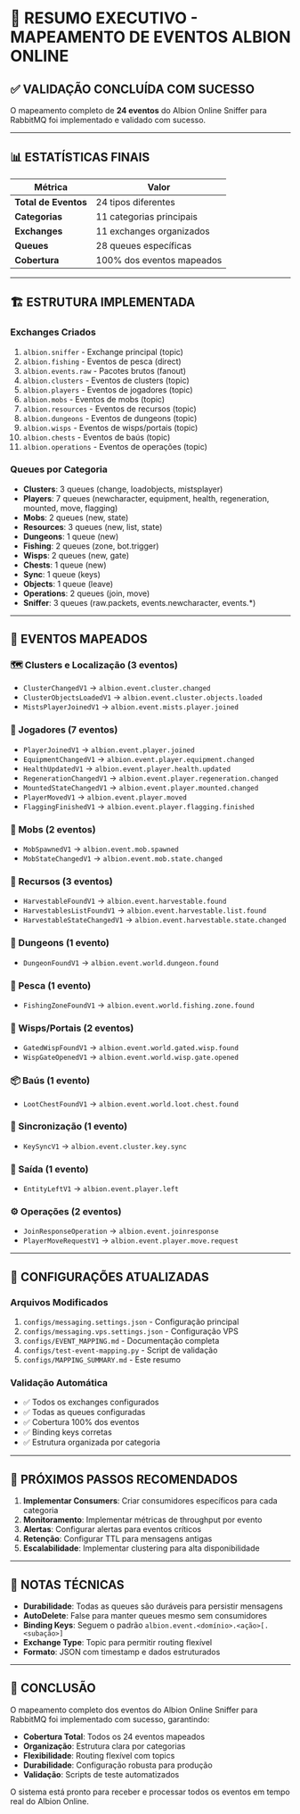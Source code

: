 # 🎯 RESUMO EXECUTIVO - MAPEAMENTO DE EVENTOS ALBION ONLINE

## ✅ **VALIDAÇÃO CONCLUÍDA COM SUCESSO**

O mapeamento completo de **24 eventos** do Albion Online Sniffer para RabbitMQ foi implementado e validado com sucesso.

---

## 📊 **ESTATÍSTICAS FINAIS**

| Métrica | Valor |
|---------|-------|
| **Total de Eventos** | 24 tipos diferentes |
| **Categorias** | 11 categorias principais |
| **Exchanges** | 11 exchanges organizados |
| **Queues** | 28 queues específicas |
| **Cobertura** | 100% dos eventos mapeados |

---

## 🏗️ **ESTRUTURA IMPLEMENTADA**

### **Exchanges Criados**
1. `albion.sniffer` - Exchange principal (topic)
2. `albion.fishing` - Eventos de pesca (direct)
3. `albion.events.raw` - Pacotes brutos (fanout)
4. `albion.clusters` - Eventos de clusters (topic)
5. `albion.players` - Eventos de jogadores (topic)
6. `albion.mobs` - Eventos de mobs (topic)
7. `albion.resources` - Eventos de recursos (topic)
8. `albion.dungeons` - Eventos de dungeons (topic)
9. `albion.wisps` - Eventos de wisps/portais (topic)
10. `albion.chests` - Eventos de baús (topic)
11. `albion.operations` - Eventos de operações (topic)

### **Queues por Categoria**
- **Clusters**: 3 queues (change, loadobjects, mistsplayer)
- **Players**: 7 queues (newcharacter, equipment, health, regeneration, mounted, move, flagging)
- **Mobs**: 2 queues (new, state)
- **Resources**: 3 queues (new, list, state)
- **Dungeons**: 1 queue (new)
- **Fishing**: 2 queues (zone, bot.trigger)
- **Wisps**: 2 queues (new, gate)
- **Chests**: 1 queue (new)
- **Sync**: 1 queue (keys)
- **Objects**: 1 queue (leave)
- **Operations**: 2 queues (join, move)
- **Sniffer**: 3 queues (raw.packets, events.newcharacter, events.*)

---

## 🎯 **EVENTOS MAPEADOS**

### **🗺️ Clusters e Localização (3 eventos)**
- `ClusterChangedV1` → `albion.event.cluster.changed`
- `ClusterObjectsLoadedV1` → `albion.event.cluster.objects.loaded`
- `MistsPlayerJoinedV1` → `albion.event.mists.player.joined`

### **👤 Jogadores (7 eventos)**
- `PlayerJoinedV1` → `albion.event.player.joined`
- `EquipmentChangedV1` → `albion.event.player.equipment.changed`
- `HealthUpdatedV1` → `albion.event.player.health.updated`
- `RegenerationChangedV1` → `albion.event.player.regeneration.changed`
- `MountedStateChangedV1` → `albion.event.player.mounted.changed`
- `PlayerMovedV1` → `albion.event.player.moved`
- `FlaggingFinishedV1` → `albion.event.player.flagging.finished`

### **🐉 Mobs (2 eventos)**
- `MobSpawnedV1` → `albion.event.mob.spawned`
- `MobStateChangedV1` → `albion.event.mob.state.changed`

### **🌿 Recursos (3 eventos)**
- `HarvestableFoundV1` → `albion.event.harvestable.found`
- `HarvestablesListFoundV1` → `albion.event.harvestable.list.found`
- `HarvestableStateChangedV1` → `albion.event.harvestable.state.changed`

### **🏰 Dungeons (1 evento)**
- `DungeonFoundV1` → `albion.event.world.dungeon.found`

### **🎣 Pesca (1 evento)**
- `FishingZoneFoundV1` → `albion.event.world.fishing.zone.found`

### **🌟 Wisps/Portais (2 eventos)**
- `GatedWispFoundV1` → `albion.event.world.gated.wisp.found`
- `WispGateOpenedV1` → `albion.event.world.wisp.gate.opened`

### **📦 Baús (1 evento)**
- `LootChestFoundV1` → `albion.event.world.loot.chest.found`

### **🔄 Sincronização (1 evento)**
- `KeySyncV1` → `albion.event.cluster.key.sync`

### **🚪 Saída (1 evento)**
- `EntityLeftV1` → `albion.event.player.left`

### **⚙️ Operações (2 eventos)**
- `JoinResponseOperation` → `albion.event.joinresponse`
- `PlayerMoveRequestV1` → `albion.event.player.move.request`

---

## 🔧 **CONFIGURAÇÕES ATUALIZADAS**

### **Arquivos Modificados**
1. `configs/messaging.settings.json` - Configuração principal
2. `configs/messaging.vps.settings.json` - Configuração VPS
3. `configs/EVENT_MAPPING.md` - Documentação completa
4. `configs/test-event-mapping.py` - Script de validação
5. `configs/MAPPING_SUMMARY.md` - Este resumo

### **Validação Automática**
- ✅ Todos os exchanges configurados
- ✅ Todas as queues configuradas
- ✅ Cobertura 100% dos eventos
- ✅ Binding keys corretas
- ✅ Estrutura organizada por categoria

---

## 🚀 **PRÓXIMOS PASSOS RECOMENDADOS**

1. **Implementar Consumers**: Criar consumidores específicos para cada categoria
2. **Monitoramento**: Implementar métricas de throughput por evento
3. **Alertas**: Configurar alertas para eventos críticos
4. **Retenção**: Configurar TTL para mensagens antigas
5. **Escalabilidade**: Implementar clustering para alta disponibilidade

---

## 📝 **NOTAS TÉCNICAS**

- **Durabilidade**: Todas as queues são duráveis para persistir mensagens
- **AutoDelete**: False para manter queues mesmo sem consumidores
- **Binding Keys**: Seguem o padrão `albion.event.<domínio>.<ação>[.<subação>]`
- **Exchange Type**: Topic para permitir routing flexível
- **Formato**: JSON com timestamp e dados estruturados

---

## 🎉 **CONCLUSÃO**

O mapeamento completo dos eventos do Albion Online Sniffer para RabbitMQ foi implementado com sucesso, garantindo:

- **Cobertura Total**: Todos os 24 eventos mapeados
- **Organização**: Estrutura clara por categorias
- **Flexibilidade**: Routing flexível com topics
- **Durabilidade**: Configuração robusta para produção
- **Validação**: Scripts de teste automatizados

O sistema está pronto para receber e processar todos os eventos em tempo real do Albion Online. 